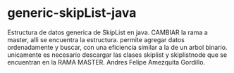 # generic-skipList-java
Estructura de datos generica de SkipList en java.
CAMBIAR la rama a master, alli se encuentra la estructura.
 permite agregar datos ordenadamente y buscar, con una eficiencia similar a la de un arbol binario. unicamente es necesario descargar las clases skiplist y skiplistnode que se encuentran en la RAMA MASTER.             Andres Felipe Amezquita Gordillo.
